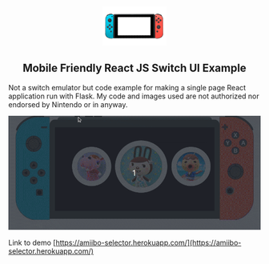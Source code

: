 <div id="top"></div>

<br />
<div align="center">
  <a href="https://www.deviantart.com/lexissketches/art/Free-to-Use-Base-Nintendo-Switch-763420471">
    <img src="images/free_to_use_switch.png" alt="Logo" width="128" height="79">
  </a>

  <h2 align="center">Mobile Friendly React JS Switch UI Example</h3>
</div>

Not a switch emulator but code example for making a single page React application run with Flask. My code and images used are not authorized nor endorsed by Nintendo or in anyway.
 

![demo](./images/desktop-demo.gif)

Link to demo [https://amiibo-selector.herokuapp.com/](https://amiibo-selector.herokuapp.com/) 